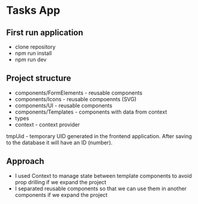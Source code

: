 # Tasks App

## First run application

- clone repository
- npm run install
- npm run dev

## Project structure

- components/FormElements - reusable components
- components/Icons - reusable compoennts (SVG)
- components/UI - reusable components
- components/Templates - components with data from context
- types
- context - context provider

tmpUid - temporary UID generated in the frontend application. After saving to the database it will have an ID (number).

## Approach

- I used Context to manage state between template components to avoid prop drilling if we expand the project
- I separated reusable components so that we can use them in another components if we expand the project
